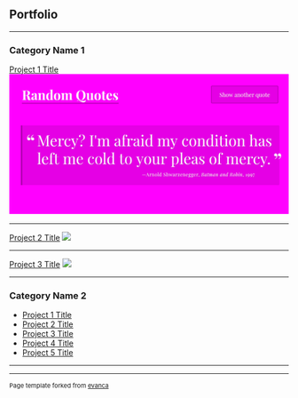 ## Portfolio

---

### Category Name 1 

[Project 1 Title](https://aaronbyrd86.github.io/random-quotes/)
<img src="images/project1_screen.png?raw=true"/>

---
[Project 2 Title](https://aaronbyrd86.github.io/techdegree-project2/)
<img src="images/dummy_thumbnail.jpg?raw=true"/>

---
[Project 3 Title](https://aaronbyrd86.github.io/project3/)
<img src="images/dummy_thumbnail.jpg?raw=true"/>

---

### Category Name 2

- [Project 1 Title](http://example.com/)
- [Project 2 Title](http://example.com/)
- [Project 3 Title](http://example.com/)
- [Project 4 Title](http://example.com/)
- [Project 5 Title](http://example.com/)

---




---
<p style="font-size:11px">Page template forked from <a href="https://github.com/evanca/quick-portfolio">evanca</a></p>
<!-- Remove above link if you don't want to attibute -->
